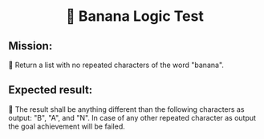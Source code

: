 <h1 align="center">

   :banana: Banana Logic Test 
</h1>

## Mission: 

:dart: Return a list with no repeated characters of the word "banana".
## Expected result:

:mag_right: The result shall be anything different than the following characters as output: "B", "A", and "N". In case of any other repeated character as output  the goal achievement will be failed.
